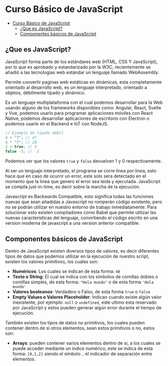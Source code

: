 # Curso Básico de JavaScript

- [Curso Básico de JavaScript](#curso-básico-de-javascript)
  - [¿Que es JavaScript?](#que-es-javascript)
  - [Componentes básicos de JavaScript](#componentes-básicos-de-javascript)

## ¿Que es JavaScript?

JavaScript forma parte de los estándares web (HTML, CSS Y JavaScript), por lo que
es aprobado y estandarizado por la W3C, recientemente se añadió a las tecnologías
web estándar un lenguaje llamado WebAssembly.

Permite convertir paginas web estáticas en dinámicas, esta completamente
orientado al desarrollo web, es un lenguaje interpretado, orientado a objetos,
débilmente tipado y dinámico.

Es un lenguaje multiplataforma con el cual podemos desarrollar para la Web usando
alguno de los frameworks disponibles como: Angular, React, Svelte y Vue, podemos
usarlo para programar aplicaciones móviles con React Native, podemos desarrollar
aplicaciones de escritorio con Electron o podemos usarlo en el Backend e IoT con
NodeJS.

```javascript
// Ejemplo de tipado débil
4 + "7"; // 47
4 * "7"; // 28
2 + true; // 3
false -3; // -3
```

Podemos ver que los valores `true` y `false` devuelven 1 y 0 respectivamente.

Al ser un lenguaje interpretado, el programa se corre linea por linea, esto hace
que en caso de ocurrir un error, este solo sera detectado en el momento que la
linea que genero el error sea leída y ejecutada. JavaScript se compila
just-in-time, es decir sobre la marcha de la ejecución.

Javascript es Backwards Compatible, esto significa todas las funciones nuevas que
sean añadidas a Javascript no romperán código existente, pero no se podrán
utilizar en nuestro entorno de trabajo inmediatamente. Para solucionar esto
existen compiladores como Babel que permite utilizar las nuevas características
del lenguaje, convirtiendo el código escrito en una version moderna de javascript
a una version anterior compatible.

## Componentes básicos de JavaScript

Dentro de JavaScript existen diversos tipos de valores, es decir diferentes tipos
de datos que podemos utilizar en la ejecución de nuestro script, existen los
valores primitivos, los cuales son:

- **Numéricos**: Los cuales se indican de esta forma: `40`
- **Texto o String**: El cual se indica con los símbolos de comillas dobles o
  comillas simples, de esta forma: `"Hola mundo"` o de esta forma `'Hola mundo'`
- **Valores booleanos**: Verdadero o Falso, de esta forma `true` o `false`
- **Empty Values o Valores Placeholder**: Indican cuando existe algún valor
  inexistente, por ejemplo: `null` o `undefined`, este ultimo esta reservado por
  JavaScript y estos pueden generar algún error durante el tiempo de ejecución.

También existen los tipos de datos no primitivos, los cuales pueden contener
dentro de si otros elementos, sean estos primitivos o no, estos son:

- **Arrays**: pueden contener varios elementos dentro de si, a los cuales se
  puede acceder mediante un indice numérico, este se indica de esta forma: `[0,1,2]`
  siendo el símbolo `,` el indicador de separación entre elementos.
